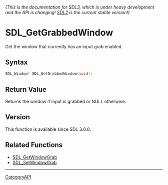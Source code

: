 ###### (This is the documentation for SDL3, which is under heavy development and the API is changing! [SDL2](https://wiki.libsdl.org/SDL2/) is the current stable version!)
# SDL_GetGrabbedWindow

Get the window that currently has an input grab enabled.

## Syntax

```c
SDL_Window* SDL_GetGrabbedWindow(void);

```

## Return Value

Returns the window if input is grabbed or NULL otherwise.

## Version

This function is available since SDL 3.0.0.

## Related Functions

* [SDL_GetWindowGrab](SDL_GetWindowGrab)
* [SDL_SetWindowGrab](SDL_SetWindowGrab)

----
[CategoryAPI](CategoryAPI)

